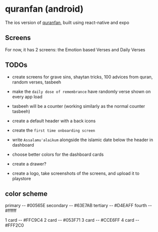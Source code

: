 # quranfan (android)

The ios version of [quranfan](https://quranfan.vercel.app), built using react-native and expo

## Screens

For now, it has 2 screens: the Emotion based Verses and Daily Verses

## TODOs

- create screens for grave sins, shaytan tricks, 100 advices from quran, random verses, tasbeeh

- make the `daily dose of remembrance` have randomly verse shown on every app load

- tasbeeh will be a counter (working similarly as the normal counter tasbeeh)

- create a default header with a back icons

- create the `first time onboarding screen`

- write `Assalamu'alaikum` alongside the islamic date below the header in dashboard

- choose better colors for the dashboard cards

- create a drawer?

- create a logo, take screenshots of the screens, and upload it to playstore

## color scheme

primary -- #00565E
secondary -- #63E7AB
tertiary -- #D4EAFF
fourth -- #ffffff

1 card -- #FFC9C4
2 card -- #053F71
3 card -- #CCE6FF
4 card -- #FFF2C0
